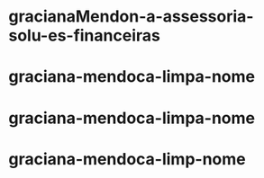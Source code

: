 # gracianaMendon-a-assessoria-solu-es-financeiras
# graciana-mendoca-limpa-nome
# graciana-mendoca-limpa-nome
# graciana-mendoca-limp-nome
